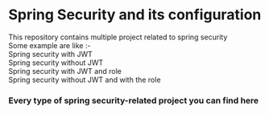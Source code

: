 # Spring Security and its configuration

<p>This repository contains multiple project related to spring security <br> Some example are like :- 
<br> Spring security with JWT
  <br> Spring security without JWT
  <br> Spring security with JWT and role
  <br> Spring security without JWT and with the role
</p>
<h3>Every type of spring security-related project you can find here</h3>
